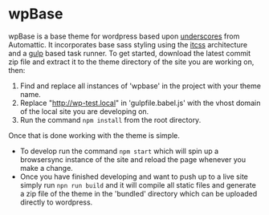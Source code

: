 wpBase
===

wpBase is a base theme for wordpress based upon [underscores](https://github.com/Automattic/_s) from Automattic. It incorporates base sass styling using the [itcss](https://www.creativebloq.com/web-design/manage-large-css-projects-itcss-101517528) architecture and a [gulp](https://gulpjs.com/) based task runner. To get started, download the latest commit zip file and extract it to the theme directory of the site you are working on, then:
1. Find and replace all instances of 'wpbase' in the project with your theme name.
2. Replace "http://wp-test.local" in 'gulpfile.babel.js' with the vhost domain of the local site you are developing on.
3. Run the command `npm install` from the root directory.

Once that is done working with the theme is simple.
- To develop run the command `npm start` which will spin up a browsersync instance of the site and reload the page whenever you make a change.
- Once you have finished developing and want to push up to a live site simply run `npn run build` and it will compile all static files and generate a zip file of the theme in the 'bundled' directory which can be uploaded directly to wordpress.
